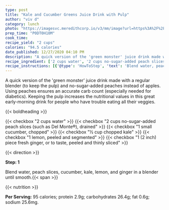 ```yaml
---
type: post
title: "Kale and Cucumber Greens Juice Drink with Pulp"
author: "viv d"
category: lunch
photo: "https://imagesvc.meredithcorp.io/v3/mm/image?url=https%3A%2F%2Fimages.media-allrecipes.com%2Fuserphotos%2F5286168.jpg"
prep_time: "P0DT0H10M"
cook_time: 
recipe_yield: "2 cups"
calories: "94.5 calories"
date_published: 12/27/2020 04:10 PM
description: "A quick version of the 'green monster' juice drink made with a regular blender (to keep the pulp) and no-sugar-added peaches instead of apples. Using peaches ensures an accurate carb count (especially needed for diabetics). Keeping the pulp increases the nutritional values in this great early-morning drink for people who have trouble eating all their veggies."
recipe_ingredient: ['2 cups water', '2 cups no-sugar-added peach slices (such as Del Monte®), drained', '1 small cucumber, chopped', '½ cup chopped kale', '1 lemon, peeled and segmented', '1 (2 inch) piece fresh ginger, or to taste, peeled and thinly sliced']
recipe_instructions: [{'@type': 'HowToStep', 'text': 'Blend water, peach slices, cucumber, kale, lemon, and ginger in a blender until smooth.\n'}]
---
```


A quick version of the 'green monster' juice drink made with a regular blender (to keep the pulp) and no-sugar-added peaches instead of apples. Using peaches ensures an accurate carb count (especially needed for diabetics). Keeping the pulp increases the nutritional values in this great early-morning drink for people who have trouble eating all their veggies. 

{{< boldheading >}}

{{< checkbox "2 cups water" >}}
{{< checkbox "2 cups no-sugar-added peach slices (such as Del Monte®), drained" >}}
{{< checkbox "1 small cucumber, chopped" >}}
{{< checkbox "½ cup chopped kale" >}}
{{< checkbox "1  lemon, peeled and segmented" >}}
{{< checkbox "1 (2 inch) piece fresh ginger, or to taste, peeled and thinly sliced" >}}


{{< direction >}}

**Step: 1**

Blend water, peach slices, cucumber, kale, lemon, and ginger in a blender until smooth.{{< span >}}

{{< nutrition >}}

**Per Serving:** 95 calories; protein 2.9g; carbohydrates 26.4g; fat 0.6g; sodium 25.6mg.